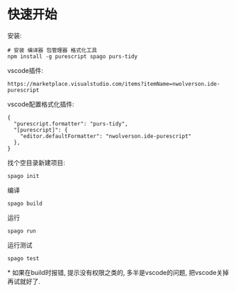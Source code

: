 # 快速开始

安装:

```shell
# 安装 编译器 包管理器 格式化工具
npm install -g purescript spago purs-tidy
```

vscode插件:

```
https://marketplace.visualstudio.com/items?itemName=nwolverson.ide-purescript
```

vscode配置格式化插件:

```
{
  "purescript.formatter": "purs-tidy",
  "[purescript]": {
    "editor.defaultFormatter": "nwolverson.ide-purescript"
  },
}
```

找个空目录新建项目:

```shell
spago init
```

编译

```
spago build
```

运行

```shell
spago run
```

运行测试

```
spago test
```

\* 如果在build时报错, 提示没有权限之类的, 多半是vscode的问题, 把vscode关掉再试就好了.